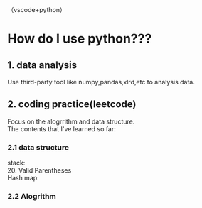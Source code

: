 （vscode+python）
# How do I use python???  
## 1. data analysis  
   Use third-party tool like numpy,pandas,xlrd,etc to analysis data.  
## 2. coding practice(leetcode)  
   Focus on the alogrrithm and data structure.  
   The contents that I've learned so far:  
   ### 2.1 data structure
   stack:   
   20. Valid Parentheses  
   Hash map:  
   
   ### 2.2 Alogrithm  
   
   
   
   

